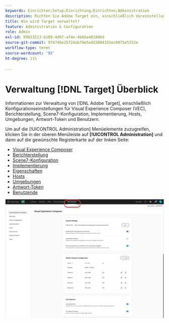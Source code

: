 ```yaml
---
keywords: Einrichten;Setup;Einrichtung;Einrichten;Administration
description: Richten Sie Adobe Target ein, einschließlich Voreinstellungen, Implementierung, Benutzerverwaltung, Eigenschaften, Scene7-Konfiguration, Host-Verwaltung und Antwort-Token.
title: Wie wird Target verwaltet?
feature: Administration & Configuration
role: Admin
exl-id: 89023213-b109-4d07-af4e-4b8da481806d
source-git-commit: 974746e25724abf0e5edd3884331ec0975e5352e
workflow-type: tm+mt
source-wordcount: '92'
ht-degree: 11%

---
```


# Verwaltung [!DNL Target] Überblick

Informationen zur Verwaltung von [!DNL Adobe Target], einschließlich Konfigurationseinstellungen für Visual Experience Composer (VEC), Berichterstellung, Scene7-Konfiguration, Implementierung, Hosts, Umgebungen, Antwort-Token und Benutzern.

Um auf die [!UICONTROL Administration] Menüelemente zuzugreifen, klicken Sie in der oberen Menüleiste auf **[!UICONTROL Administration]** und dann auf die gewünschte Registerkarte auf der linken Seite:

* [Visual Experience Composer](/help/main/administrating-target/visual-experience-composer-set-up.md)
* [Berichterstellung](/help/main/administrating-target/reporting.md)
* [Scene7-Konfiguration](/help/main/administrating-target/scene7-settings.md)
* [Implementierung](/help/main/c-implementing-target/implementing-target.md)
* [Eigenschaften](/help/main/administrating-target/c-user-management/property-channel/property-channel.md)
* [Hosts](/help/main/administrating-target/hosts.md)
* [Umgebungen](/help/main/administrating-target/environments.md)
* [Antwort-Token](/help/main/administrating-target/response-tokens.md)
* [Benutzende](/help/main/administrating-target/c-user-management/user-management.md)

![Adobe Target-Administrationsmenü](/help/main/administrating-target/assets/administration.png)
